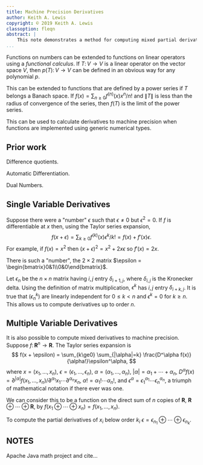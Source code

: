 ```yaml
---
title: Machine Precision Derivatives
author: Keith A. Lewis
copyright: © 2019 Keith A. Lewis
classoption: fleqn
abstract: |
	This note demonstrates a method for computing mixed partial derivatives to machine precision.
...
```


Functions on numbers can be extended to functions on linear operators using a _functional calculus_.
If $T\colon V\to V$ is a linear operator on the vector space $V$, then $p(T)\colon V\to V$ can
be defined in an obvious way for any polynomial $p$.

This can be extended to functions that are defined by a power series if
$T$ belongs a Banach space.  If $f(x) = \sum_{n\ge0} f^{(n)}(x) x^n/n!$
and $\|T\|$ is less than the radius of convergence of the series, then
$f(T)$ is the limit of the power series.

This can be used to calculate derivatives to machine precision when
functions are implemented using generic numerical types.

## Prior work

Difference quotients.

Automatic Differentiation.

Dual Numbers.

## Single Variable Derivatives

Suppose there were a "number" $\epsilon$ such that $\epsilon\not=0$ but
$\epsilon^2 = 0$. If $f$ is differentiable at $x$ then, using the Taylor
series expansion,
$$
	f(x + \epsilon) = \sum_{k\ge0} f^{(k)}(x)\epsilon^k/k!  = f(x) + f'(x)\epsilon.
$$
For example, if $f(x) = x^2$ then $(x + \epsilon)^2 = x^2 + 2x\epsilon$
so $f'(x) = 2x$.

There is such a "number", the $2\times 2$ matrix $\epsilon =
\begin{bmatrix}0&1\\0&0\end{bmatrix}$.

Let $\epsilon_n$ be the $n\times n$ matrix having $i,j$
entry $\delta_{i+1,j}$, where $\delta_{i,j}$ is the Kronecker delta.
Using the definition of matrix multiplication, $\epsilon^k$ has
$i,j$ entry $\delta_{i+k,j}$.
It is true that $(\epsilon_n^k)$ are linearly independent for $0\le k < n$ and
$\epsilon^k=0$ for $k\ge n$. This allows us to compute derivatives
up to order $n$.

## Multiple Variable Derivatives

It is also possible to compute mixed derivatives to machine precision.
Suppose $f\colon\mathbf{R}^n\to\mathbf{R}$. The Taylor series expansion is
$$
	f(x + \epsilon) = \sum_{k\ge0} \sum_{|\alpha|=k} \frac{D^\alpha f(x)}{\alpha!}\epsilon^\alpha,
$$
where $x = (x_1,\ldots,x_n)$,
$\epsilon = (\epsilon_1,\ldots,\epsilon_n$),
$\alpha = (\alpha_1, \ldots, \alpha_n)$,
$|\alpha| = \alpha_1 + \cdots + \alpha_n$,
$D^\alpha f(x) = \partial^{|\alpha|}f(x_1,\ldots,x_n)/\partial^{\alpha_1} x_1\cdots\partial^{\alpha_n} x_n$,
$\alpha! = \alpha_1!\cdots\alpha_n!$,
and $\epsilon^\alpha = \epsilon_1^{\alpha_1}\cdots\epsilon_n^{\alpha_n}$,
a triumph of mathematical notation if there ever was one.

We can consider this
to be a function on the direct sum of $n$ copies of $\mathbf{R}$, $\mathbf{R}\oplus \cdots \oplus\mathbf{R}$,
by $f(x_1\oplus\cdots\oplus x_n) = f(x_1,\ldots,x_n)$.

To compute the partial derivatives of $x_i$ below order $k_i$
$\epsilon = \epsilon_{n_1}\oplus\cdots\oplus\epsilon_{n_k}$.



## NOTES

Apache Java math project and cite...

